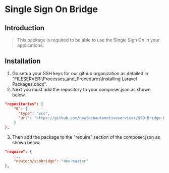 # Single Sign On Bridge

## Introduction

> This package is required to be able to use the Single Sign On in your applications.

## Installation
1) Go setup your SSH keys for our github organization as detailed in "FILESERVER:\Processes_and_Procedures\Installing Laravel Packages.docx".
2) Next you must add the repository to your composer.json as shown below.
```json
"repositories": {
    "0": {
      "type": "vcs",
      "url": "https://github.com/newtechautomotiveservices/SSO-Bridge-Package.git"
    }
},
```
3) Then add the package to the "require" section of the composer.json as shown below.
```json
"require": {
    ...
    "newtech/ssobridge": "dev-master"
},
```
